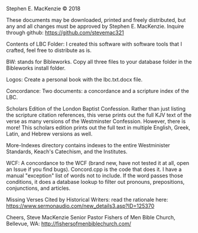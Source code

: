 Stephen E. MacKenzie © 2018

These documents may be downloaded, printed and freely distributed, but any and all changes must be approved by Stephen E. MacKenzie.  Inquire through github: https://github.com/stevemac321 

Contents of LBC Folder:
I created this software with software tools that I crafted, feel free to distribute as is.

BW: stands for Bibleworks.  Copy all three files to your database folder in the Bibleworks install folder.

Logos:  Create a personal book with the lbc.txt.docx file.

Concordance:  Two documents: a concordance and a scripture index of the LBC.

Scholars Edition of the London Baptist Confession.  Rather than just listing the scripture citation references, this verse prints out the full KJV text of the verse as many versions of the Westminster Confession.  However, there is more!  This scholars edition prints out the full text in multiple English, Greek, Latin, and Hebrew versions as well.  

More-Indexes directory contains indexes to the entire Westminister Standards, Keach's Catechism, and the Institutes.

WCF: A concordance to the WCF (brand new, have not tested it at all, open an Issue if you find bugs).  Concord.cpp is the code that does it.  I have a manual "exception" list of words not to include.  If the word passes those conditions, it does a database lookup to filter out pronouns, prepositions, conjunctions, and articles.

Missing Verses Cited by Historical Writers: read the rationale here: https://www.sermonaudio.com/new_details3.asp?ID=125370

Cheers,
Steve MacKenzie
Senior Pastor 
Fishers of Men Bible Church, 
Bellevue, WA:  http://fishersofmenbiblechurch.com/



